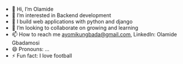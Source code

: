 - 👋 Hi, I’m Olamide
- 👀 I’m interested in Backend development 
- 🌱 I build web applications with python and django
- 💞️ I’m looking to collaborate on growing and learning 
- 📫 How to reach me ayomikungbada@gmail.com, LinkedIn: Olamide Gbadamosi
- 😄 Pronouns: ...
- ⚡ Fun fact: I love football 

<!---
Tendo18/Tendo18 is a ✨ special ✨ repository because its `README.md` (this file) appears on your GitHub profile.
You can click the Preview link to take a look at your changes.
--->
